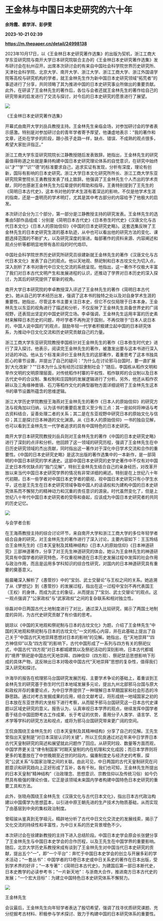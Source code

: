 # 王金林与中国日本史研究的六十年
**余玲霞、裘学洋、彭伊雯**

**2023-10-21 02:39**

**https://m.thepaper.cn/detail/24998138**

2023年10月17日，以《王金林日本史研究著作选集》的出版为契机，浙江工商大学东亚研究院与南开大学日本研究院联合主办的《王金林日本史研究著作选集》发布研讨会在杭州召开。出席本次研讨会的有来自中国社会科学院世界历史研究所、天津社会科学院、北京大学、南开大学、浙江大学、浙江工商大学、浙江外国语学院等高校与研究机构的学者，就王金林先生作为新中国日本史研究领域“拓荒者”的事迹进行了分享，共同领略了其为推进中国的日本史研究事业所做出的重要贡献。此外，在研读了王金林先生的著作后，各位与会者还就王金林先生的著作给自己的研究带来的启发进行了交流与探讨，对今后的日本史研究的愿景进行了展望。

![](https://imagecloud.thepaper.cn/thepaper/image/274/883/922.png)

《王金林日本史研究著作选集》

开幕式由南开大学刘岳兵教授主持。王金林先生亲临会场，对参加研讨会的学者表示感激。特别是对参加研讨会的青年学者寄予厚望，他谦虚地表示：“我的著作和文章，还处在学步的阶段，跟小孩子走路一样，缺点、错误、不成熟的观点很多，希望大家批评指正。”

浙江工商大学东亚研究院院长江静教授随后发表致辞。她指出，王金林先生的研究最值得称道之处就是秉持构建中国日本史研究理论体系的自觉意识，在研究中始终以“才”“学”“识”“德”的标准要求自己，追求实证有发现，分析有深度，理论有创新，国际有影响的日本史研究。浙江大学日本文化研究所所长、浙江工商大学东亚研究院荣誉院长王勇教授发表了线上致辞。他强调了王金林先生个人杰出的学术贡献，同时也感谢王金林先生为后辈提供的帮助和指导。王勇特别提到了王先生的《简明日本古代史》，这本书对他的学术生涯有着深远的影响，不仅是他学术生涯的指南，还是一盏明亮的学术明灯，尤其是其中考古部分的内容给予了他极大的启发。

本次研讨会分为三个部分，第一部分是江静教授主持的研究发表。王金林先生的选集由5部作品组成：分别是《简明日本古代史》《日本弥生时代史》《汉唐文化与古代日本文化》《日本人的原始信仰》《中国的日本史研究史略》。这套选集反映了王金林先生的日本史研究生涯的基本轨迹，从中也可以看出他的研究方法的变化、课题选择范围的不断扩大，以及研究深度的渐进。每部著作的资料来源、内容阐述和观点分析等都明显地带有各阶段的时代烙印。

中国社会科学院世界历史研究所研究员徐建新就王金林先生的著作《汉唐文化与古代日本文化》发表了自己的观点。他以天地观、祭祀制和日本古坟文化为切入点，深入剖析了本书对唐代中日文化交流的系统呈现。他指出，这一著作不仅极大丰富了我们对日本古代文明产生和发展进程的认识，还推动了学界对日本历史的深入探讨，为其后的研究提供了崭新的视角。

南开大学日本研究院的李卓教授深入评述了王金林先生的著作《简明日本古代史》。她从自己的学术经历出发，强调了这本书的独特之处以及对自身学术生涯的重要性。她指出，尽管这本书主要关注日本史，但它不仅仅局限于日本本身。王金林先生以东亚的视角进行了描述和分析，不仅反映了王金林先生具备世界史的广阔视野，还表现出坚定的中国史研究立场。李卓强调，王金林先生运用丰富的历史素材来解释日本历史的问题，呼吁学者不再拘泥于国别，不再仅限于“日本人说日本的，中国人说中国的”的观点，鼓励年轻一代学者积极建立起中国的日本研究体系，为推动中日文化交流和历史研究贡献自己的力量。

浙江工商大学东亚研究院教授李国栋针对王金林先生的著作《日本弥生时代史》进行了深入探讨。他表示，阅读完王金林先生的著作，被激发出要与这本书进行深入对话的冲动。他从五个标准来评价王金林先生的这部著作，着重思考了这本书独具匠心的章节设置，并提出了自己的疑问：“为什么在讨论邪马台国时，要一直扩展到‘大化改新’？”“日本为什么没有经历过奴隶制社会？”随后，李国栋从稻作文明和旱作文明的文明原理层面，对传统稻作村寨的平权性、稻作联邦的合议制以及日本古代史中的合议制、集权制和庄园制的发展逻辑进行了分析。另外，他还从稻作农耕以及三角缘神兽镜、石刀等稻作文化的典型器物方面详细说明了王金林先生这本书的章节设置所蕴含的思维逻辑。

浙江大学历史学院教授王海燕对王金林先生的著作《日本人的原始信仰》的研究方法与视角加以归纳，认为该书的重要启发意义至少有三点：其一是如何将神话与考古资料结合，妥善处理二者的关系；其二是在东亚视野中研究日本的原始文化与信仰；其三是探讨日本神道的文化渊源。从《日本人的原始信仰》一书的独自见解，也可以看到王金林先生一代学者追求的具有中国特色的日本史研究。

南开大学日本研究院教授刘岳兵则对王金林先生的著作《中国的日本史研究史略》进行了深刻的点评和分析。他回顾了这一领域的研究历程，强调了王金林先生在中日历史研究领域的杰出贡献，同时指出这一著作对于深化中日学术交流和合作的重要性。《中国的日本史研究史略》是这次出版的著作选集中的一本新作，是一部简明的中国日本研究的学术通史。这部中国日本史研究的史学史著作中不仅有对中国正史日本传优缺点的“独门见解”，特别王金林先生结合自己的亲身经历，对改革开放以来当代中国日本史研究学界的情况有非常详细的阐述。特别是在上世纪八十年代初期，日本一些学者对中国日本史学者的藐视，视中国日本史研究只有小学生水平，这也是王先生在日本史研究领域争取中国人的话语权和为建构中国的日本史研究体系而不懈努力的精神动力和沉重的责任意识的源泉。时代虽然变化了，但是上世纪八十年代中国日本史研究者的受辱和奋起，应该成为中国日本史研究者的共同的历史记忆。

![](https://imagecloud.thepaper.cn/thepaper/image/274/883/921.jpg)

与会学者合影

在王海燕教授主持的综合讨论环节，来自南开大学和浙江工商大学的多位年轻学者结合自身的研究，对王金林先生的著作进行了深入讨论，主要内容如下：王玉玲结合王金林先生的《日本天皇制及其精神结构》《日本人的原始信仰》《日本神道研究》三部神道著作，分享了对王先生神道研究的体会。她认为王金林先生的神道研究具有中国学者的研究特色，不仅重视神道在日本历史发展过程中发挥的社会作用与政治作用，而且是运用多学科知识的综合性研究，对国内的日本神道研究具有重要的奠基意义。

殷晨曦深入解析了《愚管抄》中的“宝剑、武士交替论”与王权之间的关系。她追溯了从《梦想记》到《愚管抄》的发展过程，指出在这一过程中宝剑不再代表国王（王权）的身体，而成为武士的象征，从而提出了“宝剑、武士交替论”的观点。这一观点强调了“公家政权”与“武家政权”之间的复杂联系和相对独立性。

徐磊对中日两国古代土地制度进行了对比，通过深入比较研究，揭示了两国土地制度的异同，为古代史研究贡献了有价值的思考。

姚琼以《中国的天地观和祭祀制与日本的古坟文化》为题，介绍了王金林先生“中国的天地观和祭祀制与日本的古坟文化”一文的核心内容，并在此基础上提出了自己关于“中国古代天地崇拜思想对日本的影响”的见解。她指出，在“天地崇拜”“四方神信仰”以及“四方观”的影响下，古代中国形成了一系列与四方有关的祭祀仪式，中国古代“四方观”对日本都城建筑以及祭祀活动的深刻影响，日本古代都城的“境界”祭祀是中国古代天地崇拜、四神信仰（四方观）、祭祀禁忌思想影响下形成的具体产物，这反映出日本对吸收中国古代“天地崇拜”思想的复杂性，值得我们深入研究和探讨。

许海华的报告在梳理邪马台国研究发展历程、主要学术争论的基础上，着重谈到王金林先生的研究基于弥生时代日本地域发展多元论，提出九州北部邪马台国与原大和政权并存的重要论点，为中日学界提供了一种理解日本早期国家和社会形态的冷静思路。通过对考古发掘成果的应用，结合文献考证，将形成统一地域国家之初的日本放在东亚世界的大坐标下进行考察，从而赋予邪马台国研究这一日本古代史课题以区域史研究的意义。报告认为，认真审视日本学界的观点，继续发挥中国学者善于结合中国田野考古工作成果、长于考证的优势，善用分子人类学、语言学、艺术学等学科的研究方法和视点，或将为邪马台国研究带来更广阔的空间。

王侃良围绕王金林先生的《日本天皇制及其精神结构》分享了自己的见解。王先生曾指出天皇制是“对日本深层认识的关键”，所以王侃良通过对近年来中日学界日本古代天皇制研究的简述和展望就此问题作了回应。从研究时段、数量等方面而观，中国学界更关注“律令制国家”时期天皇制的内在机理和文化成因；而日本学界则将更多的笔墨放在了中世晚期至近世的时段内，偏重制度史与经济史的考察，探究“公武关系”与国家治理之间的关联。由此可见，中日两国的古代天皇制研究在问题意识和研究趋向上正好形成了互补，各有千秋。我们也可知，王金林先生所提出的日本天皇制“精神结构”（治政理念、思想意识、宗教信仰以及传统习俗）如今仍然具有极强的理论价值，它正是该领域未来国内学者构建中国特色日本史研究的重要工具和方法。

此外，张晓舟围绕王金林先生《汉唐文化与古代日本文化》，指出日本古代政治构建以中国儒学为思想蓝本，以引进中原王朝先进的生产技术为物质基础，从而实现了由基层到中央的集权政治制度。

曾昭骏从鉴真到无学祖元，精辟地分析了古代中日文化交流史的发展线索，揭示了文化交流的持续性和丰富性，为中日关系的历史背景增色不少。

本次研讨会在徐建新教授的主持下进入总结阶段。中国日本史学会原会长张健分享了王金林先生与中国日本史学会的合作历程，以及王先生在中国学界的重要影响。随后，北京大学历史系教授宋成有谈到了王金林先生对中国当代日本史研究的贡献，提出五个“一”，即“一个平台”：奔忙于中国日本史学会的创立与开展多彩的学术活动；“一套丛书”：中国学者的13卷日本史或中日关系史的著作在日本出版，受到学术界的好评；“一本专著”：《简明日本古代史》，为建国后第一部日本断代史，日本史教学的必读参考书；“一片新天地”：与浙商大合作，推进南方日本古代史的发展；“一个宏大目标”：为建立中国特色日本史研究体系不懈努力。

![](https://imagecloud.thepaper.cn/thepaper/image/274/883/923.jpg)

王金林先生

会议最后，王金林先生向年轻学者表达了殷切希望，强调了找寻优质研究课题、充分挖掘考古材料、积极参与学术探讨、致力于构建中国的日本研究体系的重要性。